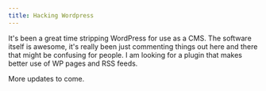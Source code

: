 ```yaml
---
title: Hacking Wordpress
---
```


It's been a great time stripping WordPress for use as a CMS. The software
itself is awesome, it's really been just commenting things out here and there
that might be confusing for people. I am looking for a plugin that makes
better use of WP pages and RSS feeds.

More updates to come.
